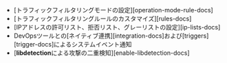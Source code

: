 * [トラフィックフィルタリングモードの設定][operation-mode-rule-docs]
* [トラフィックフィルタリングルールのカスタマイズ][rules-docs]
* [IPアドレスの許可リスト、拒否リスト、グレーリストの設定][ip-lists-docs]
* DevOpsツールとの[ネイティブ連携][integration-docs]および[triggers][trigger-docs]によるシステムイベント通知
* [**libdetection**による攻撃の二重検知][enable-libdetection-docs]